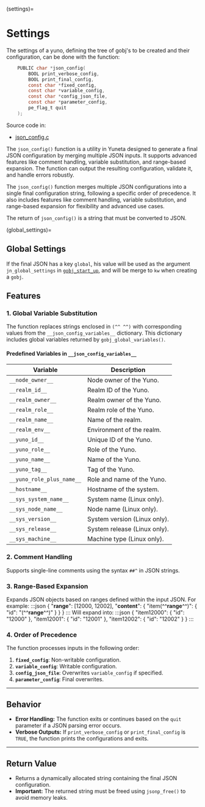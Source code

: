 (settings)=
# **Settings**

The settings of a yuno, defining the tree of gobj's to be created 
and their configuration, can be done with
the function:

```C
    PUBLIC char *json_config(
        BOOL print_verbose_config,
        BOOL print_final_config,
        const char *fixed_config,
        const char *variable_config,
        const char *config_json_file,
        const char *parameter_config,
        pe_flag_t quit
    );
```

Source code in:

- [json_config.c](https://github.com/artgins/yunetas/blob/main/kernel/c/gobj-c/src/json_config.c)


The `json_config()` function is a utility in Yuneta designed to generate a final JSON configuration by merging multiple JSON inputs. It supports advanced features like comment handling, variable substitution, and range-based expansion. The function can output the resulting configuration, validate it, and handle errors robustly.


The `json_config()` function merges multiple JSON configurations into a single final configuration string, following a specific order of precedence. It also includes features like comment handling, variable substitution, and range-based expansion for flexibility and advanced use cases.

The return of `json_config()` is a string that must be converted to JSON.

(global_settings)=
## Global Settings
If the final JSON has a key `global`, his value will be used as 
the argument `jn_global_settings` in [`gobj_start_up`](gobj_start_up()),
and will be merge to `kw` when creating a `gobj`.


## Features

### 1. **Global Variable Substitution**
The function replaces strings enclosed in `(^^ ^^)` with corresponding values from the `__json_config_variables__` dictionary. This dictionary includes global variables returned by `gobj_global_variables()`.

#### Predefined Variables in `__json_config_variables__`

| **Variable**              | **Description**                          |
|---------------------------|------------------------------------------|
| `__node_owner__`          | Node owner of the Yuno.                  |
| `__realm_id__`            | Realm ID of the Yuno.                    |
| `__realm_owner__`         | Realm owner of the Yuno.                 |
| `__realm_role__`          | Realm role of the Yuno.                  |
| `__realm_name__`          | Name of the realm.                       |
| `__realm_env__`           | Environment of the realm.                |
| `__yuno_id__`             | Unique ID of the Yuno.                   |
| `__yuno_role__`           | Role of the Yuno.                        |
| `__yuno_name__`           | Name of the Yuno.                        |
| `__yuno_tag__`            | Tag of the Yuno.                         |
| `__yuno_role_plus_name__` | Role and name of the Yuno.               |
| `__hostname__`            | Hostname of the system.                  |
| `__sys_system_name__`     | System name (Linux only).                |
| `__sys_node_name__`       | Node name (Linux only).                  |
| `__sys_version__`         | System version (Linux only).             |
| `__sys_release__`         | System release (Linux only).             |
| `__sys_machine__`         | Machine type (Linux only).               |

### 2. **Comment Handling**
Supports single-line comments using the syntax `##^` in JSON strings.

### 3. **Range-Based Expansion**
Expands JSON objects based on ranges defined within the input JSON. For example:
:::json
{
"__range__": [12000, 12002],
"__content__": {
"item(^^__range__^^)": { "id": "(^^__range__^^)" }
}
}
:::
Will expand into:
:::json
{
"item12000": { "id": "12000" },
"item12001": { "id": "12001" },
"item12002": { "id": "12002" }
}
:::

### 4. **Order of Precedence**
The function processes inputs in the following order:
1. **`fixed_config`**: Non-writable configuration.
2. **`variable_config`**: Writable configuration.
3. **`config_json_file`**: Overwrites `variable_config` if specified.
4. **`parameter_config`**: Final overwrites.

---

## Behavior

- **Error Handling:** The function exits or continues based on the `quit` parameter if a JSON parsing error occurs.
- **Verbose Outputs:** If `print_verbose_config` or `print_final_config` is `TRUE`, the function prints the configurations and exits.

---

## Return Value

- Returns a dynamically allocated string containing the final JSON configuration.
- **Important:** The returned string must be freed using `jsonp_free()` to avoid memory leaks.
